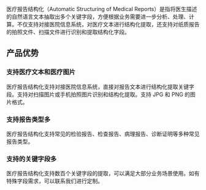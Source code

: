 医疗报告结构化（Automatic Structuring of Medical Reports）是指将医生描述的自然语言文本抽取出多个关键字段，方便根据业务需要进一步分析、处理、计算。不仅支持对接医院信息系统，对医疗文本进行结构化提取，还支持对纸质报告的拍照文件、扫描文件进行识别和提取结构化字段。

## 产品优势

### 支持医疗文本和医疗图片
医疗报告结构化支持对接医院信息系统，直接对报告文本进行结构化提取关键字段。支持对扫描图片或手机拍照图片识别和结构化提取。支持 JPG 和 PNG 的图片格式。

### 支持报告类型多
医疗报告结构化支持常见的检验报告、检查报告、病理报告、诊断证明等多种常见报告类型。

### 支持的关键字段多
医疗报告结构化支持数百个关键字段的提取，可以满足大部分业务场景使用。如有特殊字段需求，可以联系我们进行定制。

